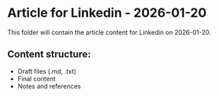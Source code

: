 # Article for Linkedin - 2026-01-20

This folder will contain the article content for Linkedin on 2026-01-20.

## Content structure:
- Draft files (.md, .txt)
- Final content
- Notes and references
